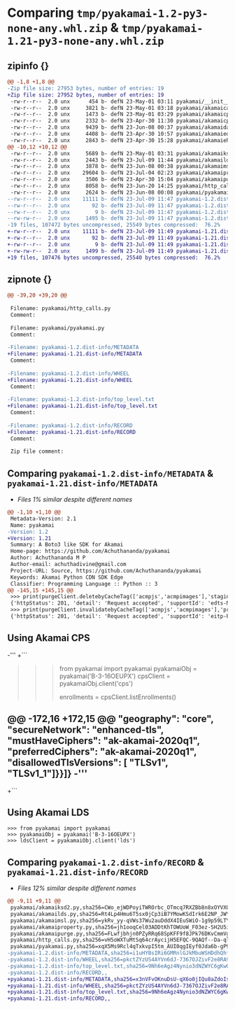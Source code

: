 # Comparing `tmp/pyakamai-1.2-py3-none-any.whl.zip` & `tmp/pyakamai-1.21-py3-none-any.whl.zip`

## zipinfo {}

```diff
@@ -1,8 +1,8 @@
-Zip file size: 27953 bytes, number of entries: 19
+Zip file size: 27952 bytes, number of entries: 19
 -rw-r--r--  2.0 unx      454 b- defN 23-May-01 03:11 pyakamai/__init__.py
 -rw-r--r--  2.0 unx     3821 b- defN 23-May-01 03:18 pyakamai/akamaicasemanagement.py
 -rw-r--r--  2.0 unx     1473 b- defN 23-May-01 03:29 pyakamai/akamaicpcode.py
 -rw-r--r--  2.0 unx     2332 b- defN 23-Apr-30 11:30 pyakamai/akamaicps.py
 -rw-r--r--  2.0 unx     9439 b- defN 23-Jun-08 00:37 pyakamai/akamaidatastream.py
 -rw-r--r--  2.0 unx     4408 b- defN 23-Apr-30 10:57 pyakamai/akamaiedns.py
 -rw-r--r--  2.0 unx     2843 b- defN 23-Apr-30 15:28 pyakamai/akamaiehn.py
@@ -10,12 +10,12 @@
 -rw-r--r--  2.0 unx     5689 b- defN 23-May-01 03:31 pyakamai/akamaiksd2.py
 -rw-r--r--  2.0 unx     2443 b- defN 23-Jul-09 11:44 pyakamai/akamailds.py
 -rw-r--r--  2.0 unx     3878 b- defN 23-Jun-08 00:38 pyakamai/akamaimsl.py
 -rw-r--r--  2.0 unx    29604 b- defN 23-Jul-04 02:23 pyakamai/akamaiproperty.py
 -rw-r--r--  2.0 unx     3506 b- defN 23-Apr-30 15:04 pyakamai/akamaipurge.py
 -rw-r--r--  2.0 unx     8058 b- defN 23-Jun-20 14:25 pyakamai/http_calls.py
 -rw-r--r--  2.0 unx     2624 b- defN 23-Jun-08 00:08 pyakamai/pyakamai.py
--rw-r--r--  2.0 unx    11111 b- defN 23-Jul-09 11:47 pyakamai-1.2.dist-info/METADATA
--rw-r--r--  2.0 unx       92 b- defN 23-Jul-09 11:47 pyakamai-1.2.dist-info/WHEEL
--rw-r--r--  2.0 unx        9 b- defN 23-Jul-09 11:47 pyakamai-1.2.dist-info/top_level.txt
--rw-rw-r--  2.0 unx     1495 b- defN 23-Jul-09 11:47 pyakamai-1.2.dist-info/RECORD
-19 files, 107472 bytes uncompressed, 25549 bytes compressed:  76.2%
+-rw-r--r--  2.0 unx    11111 b- defN 23-Jul-09 11:49 pyakamai-1.21.dist-info/METADATA
+-rw-r--r--  2.0 unx       92 b- defN 23-Jul-09 11:49 pyakamai-1.21.dist-info/WHEEL
+-rw-r--r--  2.0 unx        9 b- defN 23-Jul-09 11:49 pyakamai-1.21.dist-info/top_level.txt
+-rw-rw-r--  2.0 unx     1499 b- defN 23-Jul-09 11:49 pyakamai-1.21.dist-info/RECORD
+19 files, 107476 bytes uncompressed, 25540 bytes compressed:  76.2%
```

## zipnote {}

```diff
@@ -39,20 +39,20 @@
 
 Filename: pyakamai/http_calls.py
 Comment: 
 
 Filename: pyakamai/pyakamai.py
 Comment: 
 
-Filename: pyakamai-1.2.dist-info/METADATA
+Filename: pyakamai-1.21.dist-info/METADATA
 Comment: 
 
-Filename: pyakamai-1.2.dist-info/WHEEL
+Filename: pyakamai-1.21.dist-info/WHEEL
 Comment: 
 
-Filename: pyakamai-1.2.dist-info/top_level.txt
+Filename: pyakamai-1.21.dist-info/top_level.txt
 Comment: 
 
-Filename: pyakamai-1.2.dist-info/RECORD
+Filename: pyakamai-1.21.dist-info/RECORD
 Comment: 
 
 Zip file comment:
```

## Comparing `pyakamai-1.2.dist-info/METADATA` & `pyakamai-1.21.dist-info/METADATA`

 * *Files 1% similar despite different names*

```diff
@@ -1,10 +1,10 @@
 Metadata-Version: 2.1
 Name: pyakamai
-Version: 1.2
+Version: 1.21
 Summary: A Boto3 like SDK for Akamai
 Home-page: https://github.com/Achuthananda/pyakamai
 Author: Achuthananda M P
 Author-email: achuthadivine@gmail.com
 Project-URL: Source, https://github.com/Achuthananda/pyakamai
 Keywords: Akamai Python CDN SDK Edge
 Classifier: Programming Language :: Python :: 3
@@ -145,15 +145,15 @@
 >>> print(purgeClient.deletebyCacheTag(['acmpjs','acmpimages'],'staging'))
 {'httpStatus': 201, 'detail': 'Request accepted', 'supportId': 'edts-NhiHSoKVaXULwJj9eS48EU', 'purgeId': 'edts-NhiHSoKVaXULwJj9eS48EU', 'estimatedSeconds': 5}
 >>> print(purgeClient.invalidatebyCacheTag(['acmpjs','acmpimages'],'production'))
 {'httpStatus': 201, 'detail': 'Request accepted', 'supportId': 'eitp-PYjibvc6uyRKcM31gn5GxY', 'purgeId': 'eitp-PYjibvc6uyRKcM31gn5GxY', 'estimatedSeconds': 5}
 ```
 
 ## Using Akamai CPS
-'''
+```
 >>> from pyakamai import pyakamai
 >>> pyakamaiObj = pyakamai('B-3-16OEUPX') 
 >>> cpsClient = pyakamaiObj.client('cps')
 >>> 
 >>> 
 >>> enrollments = cpsClient.listEnrollments()
 
@@ -172,16 +172,15 @@
         "geography": "core",
         "secureNetwork": "enhanced-tls",
         "mustHaveCiphers": "ak-akamai-2020q1",
         "preferredCiphers": "ak-akamai-2020q1",
         "disallowedTlsVersions": [
           "TLSv1",
           "TLSv1_1"]}}]}
-'''
-
+```
 
 ## Using Akamai LDS
 
 ```
 >>> from pyakamai import pyakamai
 >>> pyakamaiObj = pyakamai('B-3-16OEUPX') 
 >>> ldsClient = pyakamaiObj.client('lds')
```

## Comparing `pyakamai-1.2.dist-info/RECORD` & `pyakamai-1.21.dist-info/RECORD`

 * *Files 12% similar despite different names*

```diff
@@ -9,11 +9,11 @@
 pyakamai/akamaiksd2.py,sha256=CWo_ejWDPoyiTWROrbc_OTmcq7RXZBb8n8xOYVXQ3w8,5689
 pyakamai/akamailds.py,sha256=Rt4Lp4Hmu6T5sx0jCp3iB7YMowKSdIrk6E2NP_JWYXA,2443
 pyakamai/akamaimsl.py,sha256=ykRv_yy-qVWs37Wu2auDddX4IEuSWiO-1g9p59LTYww,3878
 pyakamai/akamaiproperty.py,sha256=jh1ooqCel03ADDtKhTOWUoW_F03ez-SH2U5iaqhF3cs,29604
 pyakamai/akamaipurge.py,sha256=FLwfjbhjn0PZyRRq68SpKFF9f8JPk76DKvCmmVg2NtU,3506
 pyakamai/http_calls.py,sha256=vH5oWXTuMtSq64crAycijH5EFQC-9QAQf--Da-qlS-I,8058
 pyakamai/pyakamai.py,sha256=xqX5Ms9Rcl4qTxkvpI5tm_AUI0qgIEyf0Jda6b-gP9c,2624
-pyakamai-1.2.dist-info/METADATA,sha256=i1uHYBsIRi6GMRnlGJkMbuWSHDdhQhf3TBwjXpMorxg,11111
-pyakamai-1.2.dist-info/WHEEL,sha256=pkctZYzUS4AYVn6dJ-7367OJZivF2e8RA9b_ZBjif18,92
-pyakamai-1.2.dist-info/top_level.txt,sha256=9Nh6eAgz4Nynio3dNZWYC6gKw0ly2NfcXshvK-PQI0U,9
-pyakamai-1.2.dist-info/RECORD,,
+pyakamai-1.21.dist-info/METADATA,sha256=x3nVFvOKnuDsU-qX6o0jIQu8aZdoIs5RlS3HV4LXyGI,11111
+pyakamai-1.21.dist-info/WHEEL,sha256=pkctZYzUS4AYVn6dJ-7367OJZivF2e8RA9b_ZBjif18,92
+pyakamai-1.21.dist-info/top_level.txt,sha256=9Nh6eAgz4Nynio3dNZWYC6gKw0ly2NfcXshvK-PQI0U,9
+pyakamai-1.21.dist-info/RECORD,,
```

